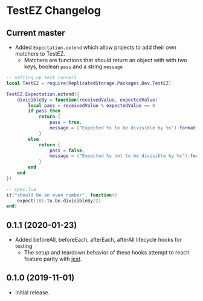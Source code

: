 # TestEZ Changelog

## Current master
* Added `Expectation.extend` which allow projects to add their own matchers to TestEZ.
  * Matchers are functions that should return an object with with two keys, boolean `pass` and a string `message`

```lua
-- setting up test runners
local TestEZ = require(ReplicatedStorage.Packages.Dev.TestEZ)

TestEZ.Expectation.extend({
	divisibleBy = function(receivedValue, expectedValue)
		local pass = receivedValue % expectedValue == 0
		if pass then
			return {
				pass = true,
				message = ("Expected %s to be divisible by %s"):format(receivedValue, expectedValue)
			}
		else
			return {
				pass = false,
				message = ("Expected %s not to be divisible by %s"):format(receivedValue, expectedValue)
			}
		end
	end
})

-- spec.lua
it("should be an even number", function()
	expect(10).to.be.divisibleBy(2)
end)
```

## 0.1.1 (2020-01-23)
* Added beforeAll, beforeEach, afterEach, afterAll lifecycle hooks for testing
	* The setup and teardown behavior of these hooks attempt to reach feature parity with [jest](https://jestjs.io/docs/en/setup-teardown).


## 0.1.0 (2019-11-01)
* Initial release.
